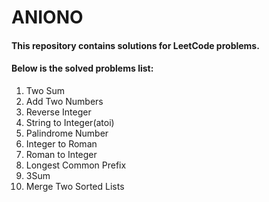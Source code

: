 # ANIONO
#### This repository contains solutions for LeetCode problems.
#### Below is the solved problems list:
1. Two Sum
2. Add Two Numbers
7. Reverse Integer
8. String to Integer(atoi)
9. Palindrome Number
12. Integer to Roman
13. Roman to Integer
14. Longest Common Prefix
15. 3Sum
21. Merge Two Sorted Lists
